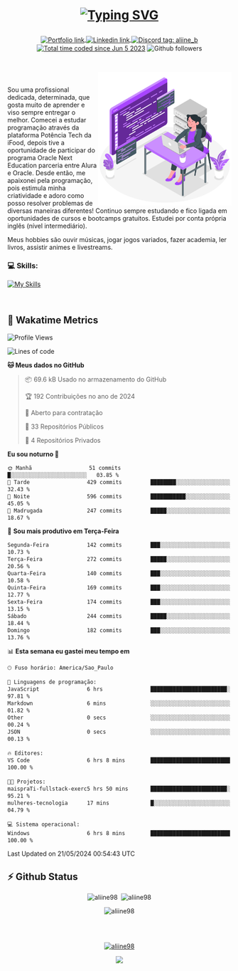 # <p align = "center"><a href="https://git.io/typing-svg"><img src="https://readme-typing-svg.demolab.com?font=Nova+Mono&size=28&duration=4000&pause=1000&color=980DE6&vCenter=true&random=false&width=480&lines=%E2%9C%A8Ol%C3%A1%2C+sou+Aline+Bevilacqua;%E2%9C%A8Desenvolvedora+Web+Frontend!" alt="Typing SVG" /></a></p>

<p align = "center">
    <a href="https://aliine98.github.io" target="_blank">
        <img alt="Portfolio link" align="center" src = "https://img.shields.io/badge/portfolio-8A2BE2?style=for-the-badge">
    </a>
    <a href="https://www.linkedin.com/in/aline-bevilacqua/" target="_blank">
        <img alt="Linkedin link" align="center" src = "https://img.shields.io/badge/LinkedIn-0077B5?style=for-the-badge&logo=linkedin&logoColor=white">
    </a>
    <a href="https://discord.com/" target="_blank">
        <img alt="Discord tag: aliine_b" align="center" src="https://img.shields.io/badge/-aliine__b-5865f2?style=flat-square&logo=Discord&logoColor=FFF" height="28">
    </a>
    <a href="https://wakatime.com/@aliine"><img src="https://wakatime.com/badge/user/d705bdc6-1244-4026-9380-8de8c1599f8d.svg?style=for-the-badge" alt="Total time coded since Jun 5 2023" align="center"/></a>
    <img alt="Github followers" align="center" src="https://img.shields.io/github/followers/Aliine98?style=for-the-badge&color=bf0f47&logo=github&logoColor=white">
</p><br>

<a href="https://storyset.com/"><img src="./assets/coding-amico.svg" width="300" align="right"></a>

<div align="left">
<br>

Sou uma profissional dedicada, determinada, que gosta muito de aprender e viso sempre entregar o melhor. Comecei a estudar programação através da plataforma Potência Tech da iFood, depois tive a oportunidade de participar do programa Oracle Next Education parceria entre Alura e Oracle. Desde então, me apaixonei pela programação, pois estimula minha criatividade e adoro como posso resolver problemas de diversas maneiras diferentes! Continuo sempre estudando e fico ligada em oportunidades de cursos e bootcamps gratuitos.
Estudei por conta própria inglês (nível intermediário).

Meus hobbies são ouvir músicas, jogar jogos variados, fazer academia, ler livros, assistir animes e livestreams.

### 💻 Skills:
[![My Skills](https://skillicons.dev/icons?i=html,css,js,bootstrap,tailwind,ts,mysql,angular,react,java)](https://skillicons.dev)
</div>
<br>

## 🚀 Wakatime Metrics

<!--START_SECTION:waka-->
![Profile Views](http://img.shields.io/badge/Visualizac%C3%B5es%20do%20perfil-10-blue)

![Lines of code](https://img.shields.io/badge/Desde%20o%20Hello%20World%20eu%20escrevi-226.6%20thousand%20linhas%20de%20c%C3%B3digo-blue)

**🐱 Meus dados no GitHub** 

> 📦 69.6 kB Usado no armazenamento do GitHub 
 > 
> 🏆 192 Contribuições no ano de 2024
 > 
> 💼 Aberto para contratação
 > 
> 📜 33 Repositórios Públicos 
 > 
> 🔑 4 Repositórios Privados 
 > 
**Eu sou noturno 🦉** 

```text
🌞 Manhã                  51 commits          █░░░░░░░░░░░░░░░░░░░░░░░░   03.85 % 
🌆 Tarde                  429 commits         ████████░░░░░░░░░░░░░░░░░   32.43 % 
🌃 Noite                  596 commits         ███████████░░░░░░░░░░░░░░   45.05 % 
🌙 Madrugada              247 commits         █████░░░░░░░░░░░░░░░░░░░░   18.67 % 
```
📅 **Sou mais produtivo em Terça-Feira** 

```text
Segunda-Feira            142 commits         ███░░░░░░░░░░░░░░░░░░░░░░   10.73 % 
Terça-Feira              272 commits         █████░░░░░░░░░░░░░░░░░░░░   20.56 % 
Quarta-Feira             140 commits         ███░░░░░░░░░░░░░░░░░░░░░░   10.58 % 
Quinta-Feira             169 commits         ███░░░░░░░░░░░░░░░░░░░░░░   12.77 % 
Sexta-Feira              174 commits         ███░░░░░░░░░░░░░░░░░░░░░░   13.15 % 
Sábado                   244 commits         █████░░░░░░░░░░░░░░░░░░░░   18.44 % 
Domingo                  182 commits         ███░░░░░░░░░░░░░░░░░░░░░░   13.76 % 
```


📊 **Esta semana eu gastei meu tempo em** 

```text
🕑︎ Fuso horário: America/Sao_Paulo

💬 Linguagens de programação: 
JavaScript               6 hrs               ████████████████████████░   97.81 % 
Markdown                 6 mins              ░░░░░░░░░░░░░░░░░░░░░░░░░   01.82 % 
Other                    0 secs              ░░░░░░░░░░░░░░░░░░░░░░░░░   00.24 % 
JSON                     0 secs              ░░░░░░░░░░░░░░░░░░░░░░░░░   00.13 % 

🔥 Editores: 
VS Code                  6 hrs 8 mins        █████████████████████████   100.00 % 

🐱‍💻 Projetos: 
maispraTi-fullstack-exerc5 hrs 50 mins       ████████████████████████░   95.21 % 
mulheres-tecnologia      17 mins             █░░░░░░░░░░░░░░░░░░░░░░░░   04.79 % 

💻 Sistema operacional: 
Windows                  6 hrs 8 mins        █████████████████████████   100.00 % 
```


 Last Updated on 21/05/2024 00:54:43 UTC
<!--END_SECTION:waka-->
 
## ⚡ Github Status

<p align="center"><img src="https://my-github-readme-stats-aliine98.vercel.app/api?username=aliine98&show_icons=true&locale=en&theme=radical" alt="aliine98" />&nbsp;&nbsp;<img src="https://my-github-readme-stats-aliine98.vercel.app/api/top-langs?username=aliine98&show_icons=true&locale=en&layout=compact&theme=radical&exclude_repo=my-github-readme-stats,my-github-readme-streak-stats,github-readme-streak-stats,ajax-com-js-puro" alt="aliine98" /></p>

<p align="center"><img src="https://streak-stats.demolab.com?user=aliine98&theme=radical" alt="aliine98" /></p>

<br><br>
<p align="center"> <a href="https://github.com/ryo-ma/github-profile-trophy" target="_blank"><img src="https://github-profile-trophy.vercel.app/?username=aliine98&theme=radical&column=4" alt="aliine98" /></a> </p>

<p align="center"><img src="https://media4.giphy.com/media/C1bBFL2dMQxA4/giphy.gif?cid=ecf05e47z7xqxd7gboyuplq95r7v869x9bi8msk1upllpme2&ep=v1_gifs_search&rid=giphy.gif&ct=g" width="700"></p>
